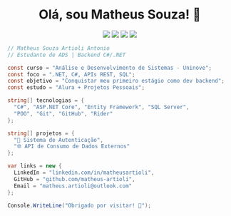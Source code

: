 <h1 align="center">Olá, sou Matheus Souza! 👋</h1>

<p align="center">
  <img src="https://img.shields.io/badge/.NET-5C2D91?style=for-the-badge&logo=dotnet&logoColor=white"/>
  <img src="https://img.shields.io/badge/C%23-239120?style=for-the-badge&logo=c-sharp&logoColor=white"/>
  <img src="https://img.shields.io/badge/Rider-000000?style=for-the-badge&logo=rider&logoColor=white"/>
  <img src="https://img.shields.io/badge/GitHub-100000?style=for-the-badge&logo=github&logoColor=white"/>
</p>

```csharp
// Matheus Souza Artioli Antonio
// Estudante de ADS | Backend C#/.NET

const curso = "Análise e Desenvolvimento de Sistemas - Uninove";
const foco = ".NET, C#, APIs REST, SQL";
const objetivo = "Conquistar meu primeiro estágio como dev backend";
const estudo = "Alura + Projetos Pessoais";

string[] tecnologias = {
  "C#", "ASP.NET Core", "Entity Framework", "SQL Server",
  "POO", "Git", "GitHub", "Rider"
};

string[] projetos = {
  "🔐 Sistema de Autenticação",
  "🌐 API de Consumo de Dados Externos"
};

var links = new {
  LinkedIn = "linkedin.com/in/matheusartioli",
  GitHub = "github.com/matheus-artioli",
  Email = "matheus.artioli@outlook.com"
};

Console.WriteLine("Obrigado por visitar! 🚀");
